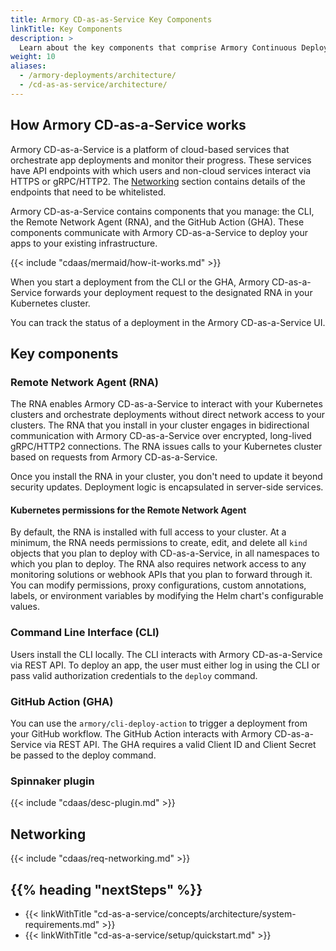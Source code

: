 ```yaml
---
title: Armory CD-as-as-Service Key Components
linkTitle: Key Components
description: >
  Learn about the key components that comprise Armory Continuous Deployment-as-a-Service and how they work together to orchestrate deployments. Remote Network Agent (RNA), Kubernetes permissions, networking requirements, CLI, GitHub Action.
weight: 10
aliases:
  - /armory-deployments/architecture/
  - /cd-as-as-service/architecture/
---
```


<!-- The CDaaS UI links to this page. Do not change the title or headings without checking with engineering. -->

## How Armory CD-as-a-Service works

Armory CD-as-a-Service is a platform of cloud-based services that orchestrate app deployments and monitor their progress. These services have API endpoints with which users and non-cloud services interact via HTTPS or gRPC/HTTP2. The [Networking](#networking) section contains details of the endpoints that need to be whitelisted.

Armory CD-as-a-Service contains components that you manage: the CLI, the Remote Network Agent (RNA), and the GitHub Action (GHA). These components communicate with Armory CD-as-a-Service to deploy your apps to your existing infrastructure.

{{< include "cdaas/mermaid/how-it-works.md" >}}

When you start a deployment from the CLI or the GHA, Armory CD-as-a-Service forwards your deployment request to the designated RNA in your Kubernetes cluster.

You can track the status of a deployment in the Armory CD-as-a-Service UI.

## Key components

### Remote Network Agent (RNA)

The RNA enables Armory CD-as-a-Service to interact with your Kubernetes clusters and orchestrate deployments without direct network access to your clusters. The RNA that you install in your cluster engages in bidirectional communication with Armory CD-as-a-Service over encrypted, long-lived gRPC/HTTP2 connections. The RNA issues calls to your Kubernetes cluster based on requests from Armory CD-as-a-Service.

Once you install the RNA in your cluster, you don't need to update it beyond security updates. Deployment logic is encapsulated in server-side services.

#### Kubernetes permissions for the Remote Network Agent

By default, the RNA is installed with full access to your cluster. At a minimum, the RNA needs permissions to create, edit, and delete all `kind` objects that you plan to deploy with CD-as-a-Service, in all namespaces to which you plan to deploy. The RNA also requires network access to any monitoring solutions or webhook APIs that you plan to forward through it. You can modify permissions, proxy configurations, custom annotations, labels, or environment variables by modifying the Helm chart's configurable values.

### Command Line Interface (CLI)

Users install the CLI locally. The CLI interacts with Armory CD-as-a-Service via REST API. To deploy an app, the user must either log in using the CLI or pass valid authorization credentials to the `deploy` command.

### GitHub Action (GHA)

You can use the `armory/cli-deploy-action` to trigger a deployment from your GitHub workflow. The GitHub Action interacts with Armory CD-as-a-Service via REST API. The GHA requires a valid Client ID and Client Secret be passed to the deploy command.

### Spinnaker plugin

{{< include "cdaas/desc-plugin.md" >}}

## Networking

{{< include "cdaas/req-networking.md" >}}

## {{% heading "nextSteps" %}}

* {{< linkWithTitle "cd-as-a-service/concepts/architecture/system-requirements.md" >}}
* {{< linkWithTitle "cd-as-a-service/setup/quickstart.md" >}}

<br>
<br>